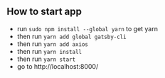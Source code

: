 ## How to start app
* run `sudo npm install --global yarn` to get yarn
* then run `yarn add global gatsby-cli`
* then run `yarn add axios`
* then run `yarn install`
* then run `yarn start`
* go to http://localhost:8000/

